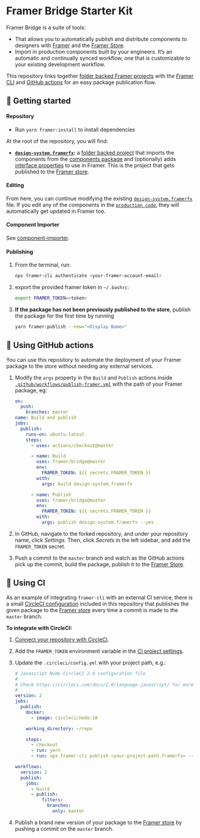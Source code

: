 # Framer Bridge Starter Kit

Framer Bridge is a suite of tools:

- That allows you to automatically publish and distribute components to
  designers with [Framer](https://framer.com) and the
  [Framer Store](https://store.framer.com).
- Import in production components built by your engineers. It’s an
  automatic and continually synced workflow, one that is customizable to
  your existing development workflow.

This repository links together
[folder backed Framer projects](https://www.framer.com/support/using-framer-x/folder-backed-projects/)
with the [Framer CLI](https://www.npmjs.com/package/framer-cli) and
[GitHub actions](https://github.com/framer/PublishAction) for an easy
package publication flow.

## 🏁 Getting started

#### Repository

- Run `yarn framer:install` to install dependencies

At the root of the repository, you will find:

- **[`design-system.framerfx`](/design-system.framerfx):** a
  [folder backed project](https://framer.gitbook.io/teams/integrations#folder-projects)
  that imports the components from the
  [components package](/packages/components) and (optionally) adds
  [interface properties](https://www.framer.com/api/property-controls/)
  to use in Framer. This is the project that gets published to the
  [Framer store](https://store.framer.com).

#### Editing

From here, you can continue modifying the existing
[`design-system.framerfx`](/design-system.framerfx) file. If you edit
any of the components in the [`production code`](/packages/components),
they will automatically get updated in Framer too.

#### Component Importer

See [component-importer](https://github.com/framer/component-importer).

#### Publishing

1. From the terminal, run:

   ```sh
   npx framer-cli authenticate <your-framer-account-email>
   ```
2. export the provided framer token in `~/.bashrc`:

   ```sh
   export FRAMER_TOKEN=<token>
   ```

3. **If the package has not been previously published to the store**,
    publish the package for the first time by running

   ```sh
   yarn framer:publish --new="<Display Name>"
   ```

## 🤖 Using GitHub actions

You can use this repository to automate the deployment of your Framer
package to the store without needing any external services.

1. Modify the `args` property in the `Build` and `Publish` actions
   inside
   [`.github/workflows/publish-framer.yml`](/.github/workflows/publish-framer.yml)
   with the path of your Framer package, eg:

   ```yaml
   on:
     push:
       branches: master
   name: Build and publish
   jobs:
     publish:
       runs-on: ubuntu-latest
       steps:
         - uses: actions/checkout@master

         - name: Build
           uses: framer/bridge@master
           env:
             FRAMER_TOKEN: ${{ secrets.FRAMER_TOKEN }}
           with:
             args: build design-system.framerfx

         - name: Publish
           uses: framer/bridge@master
           env:
             FRAMER_TOKEN: ${{ secrets.FRAMER_TOKEN }}
           with:
             args: publish design-system.framerfx --yes
   ```

2. In GitHub, navigate to the forked repository, and under your
   repository name, click _Settings_. Then, click _Secrets_ in the left
   sidebar, and add the `FRAMER_TOKEN` secret.
3. Push a commit to the `master` branch and watch as the GitHub actions
   pick up the commit, build the package, publish it to the
   [Framer Store](https://store.framer.com).

## 🚚 Using CI

As an example of integrating `framer-cli` with an external CI service,
there is a small
[CircleCI configuration](https://circleci.com/docs/2.0/configuration-reference)
included in this repository that publishes the given package to the
[Framer store](https://store.framer.com) every time a commit is made to
the `master` branch.

**To integrate with CircleCI:**

1. [Connect your repository with CircleCI](https://circleci.com/integrations/github/).
2. Add the `FRAMER_TOKEN` environment variable in the
   [CI project settings](https://circleci.com/docs/2.0/env-vars/#setting-an-environment-variable-in-a-project).
3. Update the `.circleci/config.yml` with your project path, e.g.:

   ```yml
   # Javascript Node CircleCI 2.0 configuration file
   #
   # Check https://circleci.com/docs/2.0/language-javascript/ for more details
   #
   version: 2
   jobs:
     publish:
       docker:
         - image: circleci/node:10

       working_directory: ~/repo

       steps:
         - checkout
         - run: yarn
         - run: npx framer-cli publish <your-project-path.framerfx> --yes

   workflows:
     version: 2
     publish:
       jobs:
         - build
         - publish:
             filters:
               branches:
                 only: master
   ```

4. Publish a brand new version of your package to the
   [Framer store](https://store.framer.com) by pushing a commit on the
   `master` branch.

